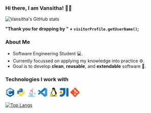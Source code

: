 
### Hi there, I am Vansitha! <span class="wave">👋😄</span>

![Vansitha's GitHub stats](https://github-readme-stats.vercel.app/api?username=Vansitha&show_icons=true&theme=react)


**"Thank you for dropping by " + `visitorProfile.getUserName()`;**

### About Me

- Software Engineering Student 💻.
- Currently focussed on applying my knowledge into practice ⚙.
- Goal is to develop **clean**, **reusable**, and **extendable** software 🔁.

### Technologies I work with

<img src="https://github.com/devicons/devicon/blob/master/icons/c/c-original.svg" width="30px"> <img src="https://github.com/devicons/devicon/blob/master/icons/python/python-original.svg" width="30px"> <img src="https://github.com/devicons/devicon/blob/master/icons/java/java-original.svg" width="30px"> <img src="https://github.com/devicons/devicon/blob/master/icons/vscode/vscode-original.svg" width="30px"> <img src="https://github.com/devicons/devicon/blob/master/icons/linux/linux-original.svg" width="30px"> <img src="https://github.com/devicons/devicon/blob/master/icons/intellij/intellij-original.svg" width="30px"> <img src="https://github.com/devicons/devicon/blob/master/icons/git/git-original.svg" width="30px">

[![Top Langs](https://github-readme-stats.vercel.app/api/top-langs/?username=Vansitha&layout=compact&hide=Makefile,Shell)](https://github.com/Vansitha/github-readme-stats)
